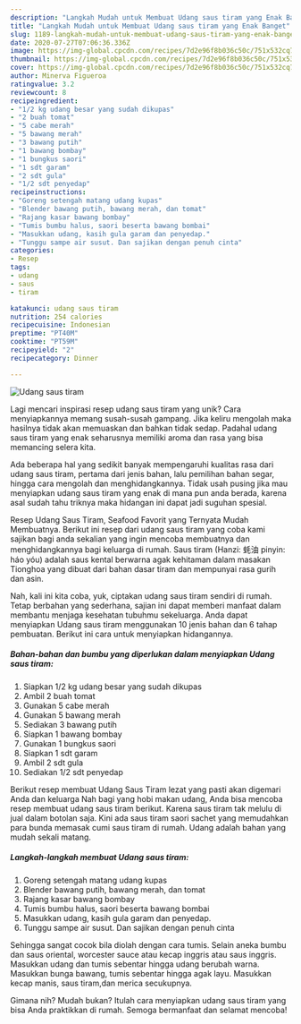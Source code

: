```yaml
---
description: "Langkah Mudah untuk Membuat Udang saus tiram yang Enak Banget"
title: "Langkah Mudah untuk Membuat Udang saus tiram yang Enak Banget"
slug: 1189-langkah-mudah-untuk-membuat-udang-saus-tiram-yang-enak-banget
date: 2020-07-27T07:06:36.336Z
image: https://img-global.cpcdn.com/recipes/7d2e96f8b036c50c/751x532cq70/udang-saus-tiram-foto-resep-utama.jpg
thumbnail: https://img-global.cpcdn.com/recipes/7d2e96f8b036c50c/751x532cq70/udang-saus-tiram-foto-resep-utama.jpg
cover: https://img-global.cpcdn.com/recipes/7d2e96f8b036c50c/751x532cq70/udang-saus-tiram-foto-resep-utama.jpg
author: Minerva Figueroa
ratingvalue: 3.2
reviewcount: 8
recipeingredient:
- "1/2 kg udang besar yang sudah dikupas"
- "2 buah tomat"
- "5 cabe merah"
- "5 bawang merah"
- "3 bawang putih"
- "1 bawang bombay"
- "1 bungkus saori"
- "1 sdt garam"
- "2 sdt gula"
- "1/2 sdt penyedap"
recipeinstructions:
- "Goreng setengah matang udang kupas"
- "Blender bawang putih, bawang merah, dan tomat"
- "Rajang kasar bawang bombay"
- "Tumis bumbu halus, saori beserta bawang bombai"
- "Masukkan udang, kasih gula garam dan penyedap."
- "Tunggu sampe air susut. Dan sajikan dengan penuh cinta"
categories:
- Resep
tags:
- udang
- saus
- tiram

katakunci: udang saus tiram 
nutrition: 254 calories
recipecuisine: Indonesian
preptime: "PT40M"
cooktime: "PT59M"
recipeyield: "2"
recipecategory: Dinner

---
```



![Udang saus tiram](https://img-global.cpcdn.com/recipes/7d2e96f8b036c50c/751x532cq70/udang-saus-tiram-foto-resep-utama.jpg)

Lagi mencari inspirasi resep udang saus tiram yang unik? Cara menyiapkannya memang susah-susah gampang. Jika keliru mengolah maka hasilnya tidak akan memuaskan dan bahkan tidak sedap. Padahal udang saus tiram yang enak seharusnya memiliki aroma dan rasa yang bisa memancing selera kita.

Ada beberapa hal yang sedikit banyak mempengaruhi kualitas rasa dari udang saus tiram, pertama dari jenis bahan, lalu pemilihan bahan segar, hingga cara mengolah dan menghidangkannya. Tidak usah pusing jika mau menyiapkan udang saus tiram yang enak di mana pun anda berada, karena asal sudah tahu triknya maka hidangan ini dapat jadi suguhan spesial.

Resep Udang Saus Tiram, Seafood Favorit yang Ternyata Mudah Membuatnya. Berikut ini resep dari udang saus tiram yang coba kami sajikan bagi anda sekalian yang ingin mencoba membuatnya dan menghidangkannya bagi keluarga di rumah. Saus tiram (Hanzi: 蚝油 pinyin: háo yóu) adalah saus kental berwarna agak kehitaman dalam masakan Tionghoa yang dibuat dari bahan dasar tiram dan mempunyai rasa gurih dan asin.


Nah, kali ini kita coba, yuk, ciptakan udang saus tiram sendiri di rumah. Tetap berbahan yang sederhana, sajian ini dapat memberi manfaat dalam membantu menjaga kesehatan tubuhmu sekeluarga. Anda dapat menyiapkan Udang saus tiram menggunakan 10 jenis bahan dan 6 tahap pembuatan. Berikut ini cara untuk menyiapkan hidangannya.

<!--inarticleads1-->

##### Bahan-bahan dan bumbu yang diperlukan dalam menyiapkan Udang saus tiram:

1. Siapkan 1/2 kg udang besar yang sudah dikupas
1. Ambil 2 buah tomat
1. Gunakan 5 cabe merah
1. Gunakan 5 bawang merah
1. Sediakan 3 bawang putih
1. Siapkan 1 bawang bombay
1. Gunakan 1 bungkus saori
1. Siapkan 1 sdt garam
1. Ambil 2 sdt gula
1. Sediakan 1/2 sdt penyedap


Berikut resep membuat Udang Saus Tiram lezat yang pasti akan digemari Anda dan keluarga Nah bagi yang hobi makan udang, Anda bisa mencoba resep membuat udang saus tiram berikut. Karena saus tiram tak melulu di jual dalam botolan saja. Kini ada saus tiram saori sachet yang memudahkan para bunda memasak cumi saus tiram di rumah. Udang adalah bahan yang mudah sekali matang. 

<!--inarticleads2-->

##### Langkah-langkah membuat Udang saus tiram:

1. Goreng setengah matang udang kupas
1. Blender bawang putih, bawang merah, dan tomat
1. Rajang kasar bawang bombay
1. Tumis bumbu halus, saori beserta bawang bombai
1. Masukkan udang, kasih gula garam dan penyedap.
1. Tunggu sampe air susut. Dan sajikan dengan penuh cinta


Sehingga sangat cocok bila diolah dengan cara tumis. Selain aneka bumbu dan saus oriental, worcester sauce atau kecap inggris atau saus inggris. Masukkan udang dan tumis sebentar hingga udang berubah warna. Masukkan bunga bawang, tumis sebentar hingga agak layu. Masukkan kecap manis, saus tiram,dan merica secukupnya. 

Gimana nih? Mudah bukan? Itulah cara menyiapkan udang saus tiram yang bisa Anda praktikkan di rumah. Semoga bermanfaat dan selamat mencoba!
